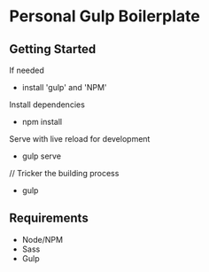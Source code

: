 # Personal Gulp Boilerplate

## Getting Started

If needed

- install 'gulp' and 'NPM'

Install dependencies

- npm install

Serve with live reload for development

- gulp serve

// Tricker the building process

- gulp

## Requirements
- Node/NPM
- Sass
- Gulp
